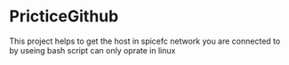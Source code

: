 # PricticeGithub
This project helps to get the host in spicefc network you are connected to
by useing bash script can only oprate in linux
